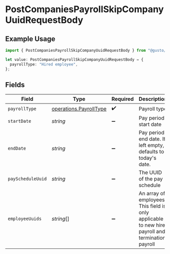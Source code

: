 # PostCompaniesPayrollSkipCompanyUuidRequestBody

## Example Usage

```typescript
import { PostCompaniesPayrollSkipCompanyUuidRequestBody } from "@gusto/embedded-api/models/operations/postcompaniespayrollskipcompanyuuid.js";

let value: PostCompaniesPayrollSkipCompanyUuidRequestBody = {
  payrollType: "Hired employee",
};
```

## Fields

| Field                                                                                            | Type                                                                                             | Required                                                                                         | Description                                                                                      |
| ------------------------------------------------------------------------------------------------ | ------------------------------------------------------------------------------------------------ | ------------------------------------------------------------------------------------------------ | ------------------------------------------------------------------------------------------------ |
| `payrollType`                                                                                    | [operations.PayrollType](../../models/operations/payrolltype.md)                                 | :heavy_check_mark:                                                                               | Payroll type                                                                                     |
| `startDate`                                                                                      | *string*                                                                                         | :heavy_minus_sign:                                                                               | Pay period start date                                                                            |
| `endDate`                                                                                        | *string*                                                                                         | :heavy_minus_sign:                                                                               | Pay period end date. If left empty, defaults to today's date.                                    |
| `payScheduleUuid`                                                                                | *string*                                                                                         | :heavy_minus_sign:                                                                               | The UUID of the pay schedule                                                                     |
| `employeeUuids`                                                                                  | *string*[]                                                                                       | :heavy_minus_sign:                                                                               | An array of employees. This field is only applicable to new hire payroll and termination payroll |